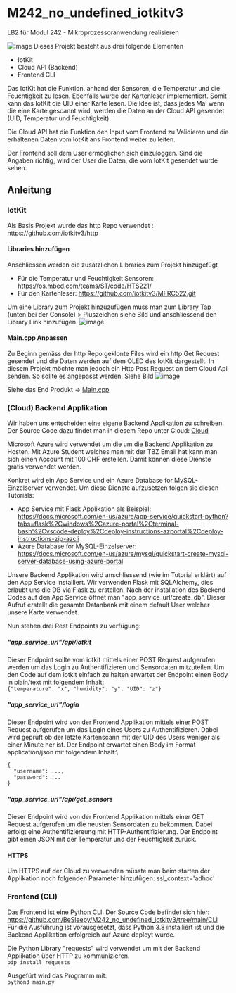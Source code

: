 # M242_no_undefined_iotkitv3
LB2 für Modul 242 - Mikroprozessoranwendung realisieren

![image](https://user-images.githubusercontent.com/71868338/160274076-19859925-7934-4f7c-a2a2-e540c0cfce0a.png)
Dieses Projekt besteht aus drei folgende Elementen
- IotKit
- Cloud API (Backend)
- Frontend CLI

Das IotKit hat die Funktion, anhand der Sensoren, die Temperatur und die Feuchtigkeit zu lesen. Ebenfalls wurde der Kartenleser implementiert. Somit kann das IotKit
die UID einer Karte lesen. Die Idee ist, dass jedes Mal wenn die eine Karte gescannt wird, werden die Daten an der Cloud API gesendet (UID, Temperatur und Feuchtigkeit).

Die Cloud API hat die Funktion,den Input vom Frontend zu Validieren und die erhaltenen Daten vom IotKit ans Frontend weiter zu leiten.

Der Frontend soll dem User ermöglichen sich einzuloggen. Sind die Angaben richtig, wird der User die Daten, die vom IotKit gesendet wurde sehen.

## Anleitung
### IotKit
Als Basis Projekt wurde das http Repo verwendet : https://github.com/iotkitv3/http

#### Libraries hinzufügen
Anschliessen werden die zusätzlichen Libraries zum Projekt hinzugefügt
- Für die Temperatur und Feuchtigkeit Sensoren: https://os.mbed.com/teams/ST/code/HTS221/
- Für den Kartenleser: https://github.com/iotkitv3/MFRC522.git

Um eine Library zum Projekt hinzuzufügen muss man zum Library Tap (unten bei der Console) > Pluszeichen siehe Bild und anschliessend den Library Link hinzufügen.
![image](https://user-images.githubusercontent.com/71868338/160281285-539ccc84-e6c6-42f0-83ad-53420579c6c8.png)

#### Main.cpp Anpassen
Zu Beginn gemäss der http Repo geklonte Files wird ein http Get Request gesendet und die Daten werden auf dem OLED des IotKit dargestellt. In diesem Projekt möchte man jedoch ein Http Post Request an dem Cloud Api senden. So sollte es angepasst werden. Siehe Bild
![image](https://user-images.githubusercontent.com/71868338/160281568-db27de60-493e-4a3b-aa84-a90735a63886.png)

Siehe das End Produkt -> [Main.cpp](https://github.com/BeSleepy/M242_no_undefined_iotkitv3/blob/main/Iotkitv3/http/main.cpp)


### (Cloud) Backend Applikation
Wir haben uns entscheiden eine eigene Backend Applikation zu schreiben. Der Source Code dazu findet man in diesem Repo unter Cloud: [Cloud](https://github.com/BeSleepy/M242_no_undefined_iotkitv3/tree/main/Cloud)

Microsoft Azure wird verwendet um die um die Backend Applikation zu Hosten. Mit Azure Student welches man mit der TBZ Email hat kann man sich einen Account mit 100 CHF erstellen. Damit können diese Dienste gratis verwendet werden.

Konkret wird ein App Service und ein Azure Database for MySQL-Einzelserver verwendet. 
Um diese Dienste aufzusetzen folgen sie diesen Tutorials:
- App Service mit Flask Applikation als Beispiel: https://docs.microsoft.com/en-us/azure/app-service/quickstart-python?tabs=flask%2Cwindows%2Cazure-portal%2Cterminal-bash%2Cvscode-deploy%2Cdeploy-instructions-azportal%2Cdeploy-instructions-zip-azcli
- Azure Database for MySQL-Einzelserver: https://docs.microsoft.com/en-us/azure/mysql/quickstart-create-mysql-server-database-using-azure-portal

Unsere Backend Applikation wird anschliessend (wie im Tutorial erklärt) auf den App Service installiert.
Wir verwenden Flask mit SQLAlchemy, dies erlaubt uns die DB via Flask zu erstellen.
Nach der installation des Backend Codes auf den App Service öffnet man "app_service_url/create_db". Dieser Aufruf erstellt die gesamte Datanbank mit einem default User welcher unsere Karte verwendet.

Nun stehen drei Rest Endpoints zu verfügung:
##### "app_service_url"/api/iotkit
Dieser Endpoint sollte vom iotkit mittels einer POST Request aufgerufen werden um das Login zu Authentifizieren und Sensordaten mitzuteilen.
Um den Code auf dem iotkit einfach zu halten erwartet der Endpoint einen Body in plain/text mit folgendem Inhalt:\
```{"temperature": "x", "humidity": "y", "UID": "z"}```

##### "app_service_url"/login
Dieser Endpoint wird von der Frontend Applikation mittels einer POST Request aufgerufen um das Login eines Users zu Authentifizieren.
Dabei wird geprüft ob der letzte Kartenscann mit der UID des Users weniger als einer Minute her ist.
Der Endpoint erwartet einen Body im Format application/json mit folgendem Inhalt:\
```
{
  "username": ...,
  "password": ...
}
```
##### "app_service_url"/api/get_sensors
Dieser Endpoint wird von der Frontend Applikation mittels einer GET Request aufgerufen um die neusten Sensordaten zu bekommen.
Dabei erfolgt eine Authentifiziereung mit HTTP-Authentifizierung.
Der Endpoint gibt einen JSON mit der Temperatur und der Feuchtigkeit zurück.

#### HTTPS
Um HTTPS auf der Cloud zu verwenden müsste man beim starten der Applikation noch folgenden Parameter hinzufügen: ssl_context='adhoc'

### Frontend (CLI)
Das Frontend ist eine Python CLI. Der Source Code befindet sich hier: https://github.com/BeSleepy/M242_no_undefined_iotkitv3/tree/main/CLI
Für die Ausführung ist vorausgesetzt, dass Python 3.8 installiert ist und die Backend Applikation erfolgreich auf Azure deployt wurde.

Die Python Library "requests" wird verwendet um mit der Backend Applikation über HTTP zu kommunizieren.\
```pip install requests```

Ausgefürt wird das Programm mit:\
```python3 main.py```
